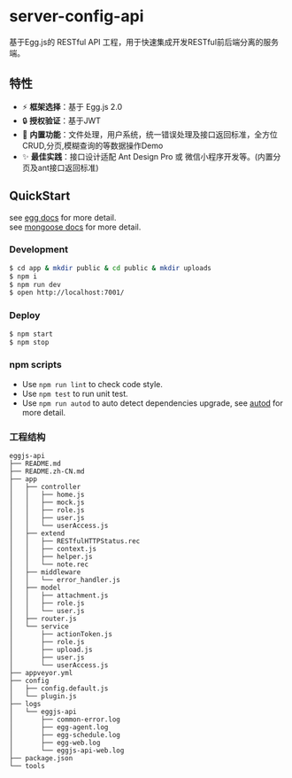# server-config-api

基于Egg.js的 RESTful API 工程，用于快速集成开发RESTful前后端分离的服务端。

## 特性

- :zap: **框架选择**：基于 Egg.js 2.0
- :lock: **授权验证**：基于JWT
- :rocket: **内置功能**：文件处理，用户系统，统一错误处理及接口返回标准，全方位CRUD,分页,模糊查询的等数据操作Demo
- :sparkles: **最佳实践**：接口设计适配 Ant Design Pro 或 微信小程序开发等。(内置分页及ant接口返回标准)

## QuickStart

<!-- add docs here for user -->

see [egg docs][egg] for more detail.   
see [mongoose docs][mongoose] for more detail.

### Development

```bash
$ cd app & mkdir public & cd public & mkdir uploads
$ npm i
$ npm run dev
$ open http://localhost:7001/
```

### Deploy

```bash
$ npm start
$ npm stop
```

### npm scripts

- Use `npm run lint` to check code style.
- Use `npm test` to run unit test.
- Use `npm run autod` to auto detect dependencies upgrade, see [autod](https://www.npmjs.com/package/autod) for more detail.


### 工程结构
```
eggjs-api
├── README.md
├── README.zh-CN.md
├── app
│   ├── controller
│   │   ├── home.js
│   │   ├── mock.js
│   │   ├── role.js
│   │   ├── user.js
│   │   └── userAccess.js
│   ├── extend
│   │   ├── RESTfulHTTPStatus.rec
│   │   ├── context.js
│   │   ├── helper.js
│   │   └── note.rec
│   ├── middleware
│   │   └── error_handler.js
│   ├── model
│   │   ├── attachment.js
│   │   ├── role.js
│   │   └── user.js
│   ├── router.js
│   └── service
│       ├── actionToken.js
│       ├── role.js
│       ├── upload.js
│       ├── user.js
│       └── userAccess.js
├── appveyor.yml
├── config
│   ├── config.default.js
│   └── plugin.js
├── logs
│   └── eggjs-api
│       ├── common-error.log
│       ├── egg-agent.log
│       ├── egg-schedule.log
│       ├── egg-web.log
│       └── eggjs-api-web.log
├── package.json
└── tools
```


[egg]: https://eggjs.org
[mongoose]: https://mongoosejs.com/docs/index.html
